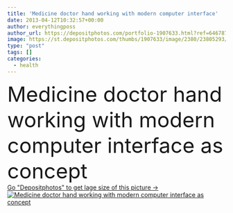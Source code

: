 ```yaml
---
title: 'Medicine doctor hand working with modern computer interface'
date: 2013-04-12T10:32:57+00:00
author: everythingposs
author_url: https://depositphotos.com/portfolio-1907633.html?ref=64678756
image: https://st.depositphotos.com/thumbs/1907633/image/2380/23805293/api_thumb_450.jpg?forcejpeg=true
type: "post"
tags: []
categories: 
  - health
---
```

<div aling="center">
            <font size="60"> Medicine doctor hand working with modern computer interface as concept</font>   
</div>
<div>
    <a href='https://depositphotos.com/23805293/stock-photo-medicine-doctor-hand-working-with.html?ref=64678756' target=_blank > Go "Depositphotos" to get lage size of this picture ->
        <img href='https://depositphotos.com/23805293/stock-photo-medicine-doctor-hand-working-with.html?ref=64678756' src='https://st.depositphotos.com/1907633/2380/i/950/depositphotos_23805293-stock-photo-medicine-doctor-hand-working-with.jpg?forcejpeg=true' alt='Medicine doctor hand working with modern computer interface as concept' >
    </a>
</div>
